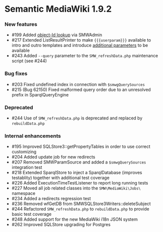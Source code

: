 # Semantic MediaWiki 1.9.2


### New features

* #199 Added [object-Id lookup][id-lookup] via SMWAdmin
* #217 Extended ListResultPrinter to make `{{{userparam}}}` available to intro and outro templates and introduce [additional parameters][217] to be available
* #243 Added `--query` parameter to the `SMW_refreshData.php` maintenance script (see #244)

### Bug fixes

* #203 Fixed undefined index in connection with `$smwgQuerySources`
* #215 (Bug 62150) Fixed malformed query order due to an unresolved prefix in SparqlQueryEngine

### Deprecated 
* #244 Use of `SMW_refreshData.php` is deprecated and replaced by `rebuildData.php`

### Internal enhancements

* #195 Improved SQLStore3::getPropertyTables in order to use correct customizing
* #204 Added update job for new redirects
* #207 Removed SMWParamSource and added a `$smwgQuerySources` integration test
* #218 Extended SparqlStore to inject a SparqlDatabase (improves testablity) together with additional test coverage
* #226 Added ExecutionTimeTestListener to report long running tests
* #227 Moved all job related classes into the `SMW\MediaWiki\Jobs\` namespace
* #234 Added a redirects regression test
* #236 Removed wfGetDB from SMWSQLStore3Writers::deleteSubject 
* #244 Refactored `SMW_refreshData.php` to `rebuildData.php` to provide basic test coverage
* #248 Added support for the new MediaWiki i18n JSON system
* #262 Improved SQLStore upgrading for Postgres

[id-lookup]: https://www.semantic-mediawiki.org/wiki/Help:Object_ID_lookup
[217]: https://github.com/SemanticMediaWiki/SemanticMediaWiki/pull/217
